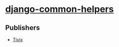 # [django-common-helpers](https://pypi.org/project/django-common-helpers)



## Publishers
- [Tivix](https://pypi.org/user/Tivix)

